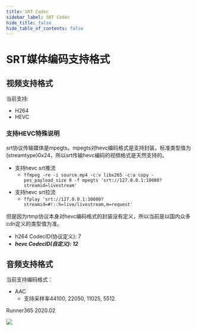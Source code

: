 ```yaml
---
title: SRT Codec
sidebar_label: SRT Codec
hide_title: false
hide_table_of_contents: false
---
```


# SRT媒体编码支持格式

## 视频支持格式

当前支持:
* H264
* HEVC

### 支持HEVC特殊说明

srt协议传输媒体是mpegts。mpegts对hevc编码格式是支持封装，标准类型值为(streamtype)0x24，所以srt传输hevc编码的视频格式是天然支持的。

* 支持hevc srt推流
    - `ffmpeg -re -i source.mp4 -c:v libx265 -c:a copy -pes_payload_size 0 -f mpegts 'srt://127.0.0.1:10080?streamid=livestream'`
* 支持hevc srt拉流
    - `ffplay 'srt://127.0.0.1:10080?streamid=#!::h=live/livestream,m=request'`


但是因为rtmp协议本身对hevc编码格式的封装没有定义，所以当前是以国内众多cdn定义的类型值为准。

* h264 CodecID(协议定义): 7
* _**hevc CodecID(自定义): 12**_

## 音频支持格式

当前支持编码格式：
* AAC
    - 支持采样率44100, 22050, 11025, 5512.


Runner365 2020.02

![](https://ossrs.net/gif/v1/sls.gif?site=ossrs.net&path=/lts/doc/zh/v4/srt-codec)


